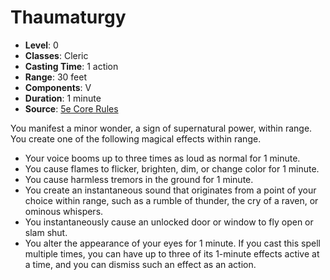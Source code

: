 # Thaumaturgy

- **Level**: 0
- **Classes**: Cleric
- **Casting Time**: 1 action
- **Range**: 30 feet
- **Components**: V
- **Duration**: 1 minute
- **Source**: [5e Core Rules](http://dnd.wizards.com/articles/features/systems-reference-document-srd)

You manifest a minor wonder, a sign of supernatural power, within range. You create one of the following magical effects within range. 
- Your voice booms up to three times as loud as normal for 1 minute. 
- You cause flames to flicker, brighten, dim, or change color for 1 minute. 
- You cause harmless tremors in the ground for 1 minute. 
- You create an instantaneous sound that originates from a point of your choice within range, such as a rumble of thunder, the cry of a raven, or ominous whispers. 
- You instantaneously cause an unlocked door or window to fly open or slam shut. 
- You alter the appearance of your eyes for 1 minute. 
If you cast this spell multiple times, you can have up to three of its 1-minute effects active at a time, and you can dismiss such an effect as an action.

